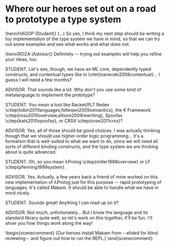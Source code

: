 # Where our heroes set out on a road to prototype a type system

\hero{HAGOP (Student)} (...) So yes, I think my next step should be writing a toy implementation of the
type system we have in mind, so that we can try out some examples and see what works
and what does not.

\hero{ROZA (Advisor)} Definitely -- trying out examples will help you refine your ideas, too.

STUDENT. Let's see, though; we have an ML core, dependently typed constructs, and
contextual types like in \citet{nanevski2008contextual}... I guess I will need a few
months?

ADVISOR. That sounds like a lot. Why don't you use some kind of metalanguage to implement
the prototype?

STUDENT. You mean a tool like Racket/PLT Redex \citep{tobin2011languages,felleisen2009semantics},
the K Framework \citep{rosu2010overview,ellison2009rewriting}, Spoofax \citep{kats2010spoofax}, or
CRSX \citep{rose2011crsx}?

ADVISOR. Yes, all of those should be good choices. I was actually thinking though that we should
use higher-order logic programming... it's a formalism that is well-suited to what we want to do,
since we will need all sorts of different binding constructs, and the type system we are thinking
about is quite advanced.

STUDENT. Oh, so you mean λProlog \citep{miller1988overview} or LF \citep{pfenning1999system}.

ADVISOR. Yes. Actually, a few years back a friend of mine worked on this new implementation of λProlog
just for this purpose -- rapid prototyping of languages. It's called Makam. It should be
able to handle what we have in mind nicely.

STUDENT. Sounds great! Anything I can read up on it?

ADVISOR. Not much, unfortunately... But I know the language and its standard library quite well, so
let's work on this together, it'll be fun. I'll show you how things work along the way!

\begin{scenecomment}
(Our heroes install Makam from --elided for blind reviewing-- and figure out how to run the REPL.)
\end{scenecomment}
